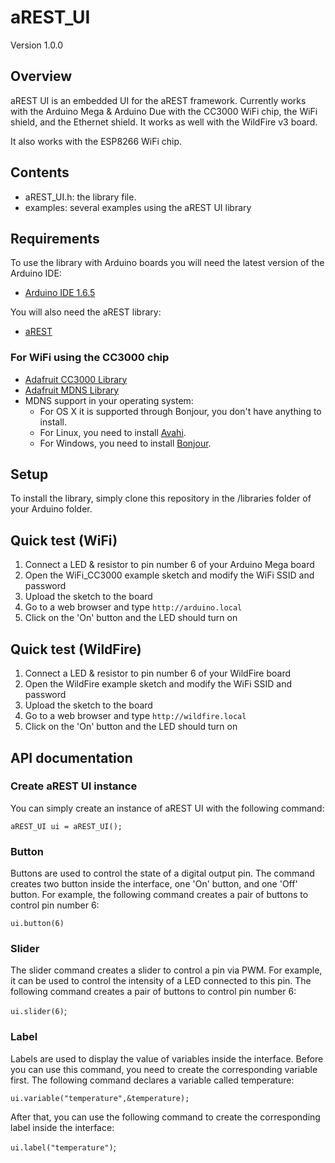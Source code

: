# aREST_UI

Version 1.0.0

## Overview

aREST UI is an embedded UI for the aREST framework. Currently works with the Arduino Mega & Arduino Due with the CC3000 WiFi chip, the WiFi shield, and the Ethernet shield. It works as well with the WildFire v3 board.

It also works with the ESP8266 WiFi chip.

## Contents

- aREST_UI.h: the library file.
- examples: several examples using the aREST UI library

## Requirements

To use the library with Arduino boards you will need the latest version of the Arduino IDE:

- [Arduino IDE 1.6.5](http://arduino.cc/en/main/software)

You will also need the aREST library:

- [aREST](https://github.com/marcoschwartz/aREST)

### For WiFi using the CC3000 chip

- [Adafruit CC3000 Library](https://github.com/adafruit/Adafruit_CC3000_Library)
- [Adafruit MDNS Library](https://github.com/adafruit/CC3000_MDNS)
- MDNS support in your operating system:
  - For OS X it is supported through Bonjour, you don't have anything to install.
  - For Linux, you need to install [Avahi](http://avahi.org/).
  - For Windows, you need to install [Bonjour](http://www.apple.com/support/bonjour/).

## Setup

To install the library, simply clone this repository in the /libraries folder of your Arduino folder.

## Quick test (WiFi)

1. Connect a LED & resistor to pin number 6 of your Arduino Mega board
2. Open the WiFi_CC3000 example sketch and modify the WiFi SSID and password
3. Upload the sketch to the board
4. Go to a web browser and type `http://arduino.local`
5. Click on the 'On' button and the LED should turn on

## Quick test (WildFire)

1. Connect a LED & resistor to pin number 6 of your WildFire board
2. Open the WildFire example sketch and modify the WiFi SSID and password
3. Upload the sketch to the board
4. Go to a web browser and type `http://wildfire.local`
5. Click on the 'On' button and the LED should turn on

## API documentation

### Create aREST UI instance

You can simply create an instance of aREST UI with the following command:

`aREST_UI ui = aREST_UI();`

### Button

Buttons are used to control the state of a digital output pin. The command creates two button inside the interface, one 'On' button, and one 'Off' button. For example, the following command creates a pair of buttons to control pin number 6:

`ui.button(6)`

### Slider

The slider command creates a slider to control a pin via PWM. For example, it can be used to control the intensity of a LED connected to this pin. The following command creates a pair of buttons to control pin number 6:

`ui.slider(6)`;

### Label

Labels are used to display the value of variables inside the interface. Before you can use this command, you need to create the corresponding variable first. The following command declares a variable called temperature:

`ui.variable("temperature",&temperature);`

After that, you can use the following command to create the corresponding label inside the interface:

`ui.label("temperature")`;
